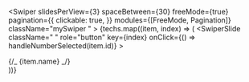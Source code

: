 <Swiper
slidesPerView={3}
spaceBetween={30}
freeMode={true}
pagination={{
          clickable: true,
        }}
modules={[FreeMode, Pagination]}
className="mySwiper " >
{techs.map((item, index) => (
<SwiperSlide
className=" "
role="button"
key={index}
onClick={() => handleNumberSelected(item.id)} >
<div
className={`py-4 px-2 min-w-28 rounded-lg ${
                idSelected === item.id ? "bg-blue-400 " : "bg-white"
              } flex justify-center items-center border border-blue-400 transition-all`} >
<span
className={`${
                  idSelected === item.id ? "text-white " : "text-blue-400"
                }`} >
{/_ {item.name} _/}
<img
                  className="w-auto"
                  src="https://cdn-icons-png.flaticon.com/512/2721/2721264.png"
                  alt=""
                />
</span>
</div>
</SwiperSlide>
))}
</Swiper>
